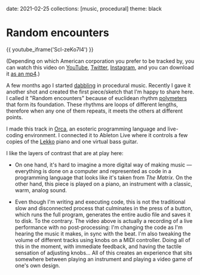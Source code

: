 date: 2021-02-25
collections: [music, procedural]
theme: black

Random encounters
=================

{{ youtube_iframe('Scl-zeKo7I4') }}

(Depending on which American corporation you prefer to be tracked by,
you can watch this video on [YouTube][], [Twitter][], [Instagram][],
and you can download it [as an mp4][mp4].)

  [YouTube]: https://youtu.be/Scl-zeKo7I4
  [Twitter]: https://twitter.com/narfdotpl/status/1364852433193734145
  [Instagram]: https://www.instagram.com/p/CLtU-5EnWte/
  [mp4]: random-encounters.mp4

A few months ago I started [dabbling][GarageBand] in procedural
music. Recently I gave it another shot and created the first
piece/sketch that I'm happy to share here. I called it
"Random&nbsp;encounters" because of euclidean rhythm [polymeters][]
that form its foundation. These rhythms are loops of different lengths,
therefore when any one of them repeats, it meets the others at different
points.

  [GarageBand]: https://twitter.com/narfdotpl/status/1335203623110840320
  [polymeters]: https://www.youtube.com/watch?v=htbRx2jgF-E

I made this track in [Orca][], an esoteric programming language
and live-coding environment. I connected it to Ableton Live where
it controls a few copies of the [Lekko][] piano and one virtual
bass guitar.

  [Orca]: http://links.narf.pl/2020-10-27
  [Lekko]: https://feltinstruments.com/Lekko

I like the layers of contrast that are at play here:

- On one hand, it's hard to imagine a more digital way of making
  music — everything is done on a computer and represented as code in
  a programming language that looks like it's taken from _The Matrix_.
  On the other hand, this piece is played on a piano, an instrument
  with a classic, warm, analog sound.

- Even though I'm writing and executing code, this is not the traditional
  slow and disconnected process that culminates in the press of a button,
  which runs the full program, generates the entire audio file and saves
  it to disk. To the contrary. The video above is actually a recording of
  a live performance with no post-processing: I'm changing the code as I'm
  hearing the music it makes, in sync with the beat. I'm also tweaking the
  volume of different tracks using knobs on a MIDI controller. Doing all of
  this in the moment, with immediate feedback, and having the tactile
  sensation of adjusting knobs... All of this creates an experience that
  sits somewhere between playing an instrument and playing a video game
  of one's own design.
